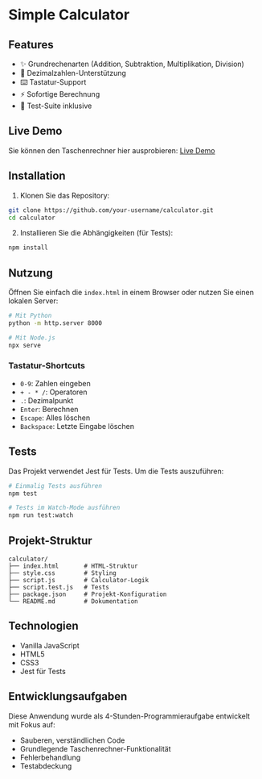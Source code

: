 # Simple Calculator

 

## Features

- ✨ Grundrechenarten (Addition, Subtraktion, Multiplikation, Division)
- 🔢 Dezimalzahlen-Unterstützung
- ⌨️ Tastatur-Support
- ⚡ Sofortige Berechnung
- 🧪 Test-Suite inklusive

## Live Demo

Sie können den Taschenrechner hier ausprobieren: [Live Demo](http://your-demo-link.com)

## Installation

1. Klonen Sie das Repository:
```bash
git clone https://github.com/your-username/calculator.git
cd calculator
```

2. Installieren Sie die Abhängigkeiten (für Tests):
```bash
npm install
```

## Nutzung

Öffnen Sie einfach die `index.html` in einem Browser oder nutzen Sie einen lokalen Server:

```bash
# Mit Python
python -m http.server 8000

# Mit Node.js
npx serve
```

### Tastatur-Shortcuts

- `0-9`: Zahlen eingeben
- `+ - * /`: Operatoren
- `.`: Dezimalpunkt
- `Enter`: Berechnen
- `Escape`: Alles löschen
- `Backspace`: Letzte Eingabe löschen

## Tests

Das Projekt verwendet Jest für Tests. Um die Tests auszuführen:

```bash
# Einmalig Tests ausführen
npm test

# Tests im Watch-Mode ausführen
npm run test:watch
```

## Projekt-Struktur

```
calculator/
├── index.html       # HTML-Struktur
├── style.css        # Styling
├── script.js        # Calculator-Logik
├── script.test.js   # Tests
├── package.json     # Projekt-Konfiguration
└── README.md        # Dokumentation
```

## Technologien

- Vanilla JavaScript
- HTML5
- CSS3
- Jest für Tests

## Entwicklungsaufgaben

Diese Anwendung wurde als 4-Stunden-Programmieraufgabe entwickelt mit Fokus auf:
- Sauberen, verständlichen Code
- Grundlegende Taschenrechner-Funktionalität
- Fehlerbehandlung
- Testabdeckung

